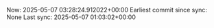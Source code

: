 Now: 2025-05-07 03:28:24.912022+00:00 Earliest commit since sync: None Last sync: 2025-05-07 01:03:02+00:00
